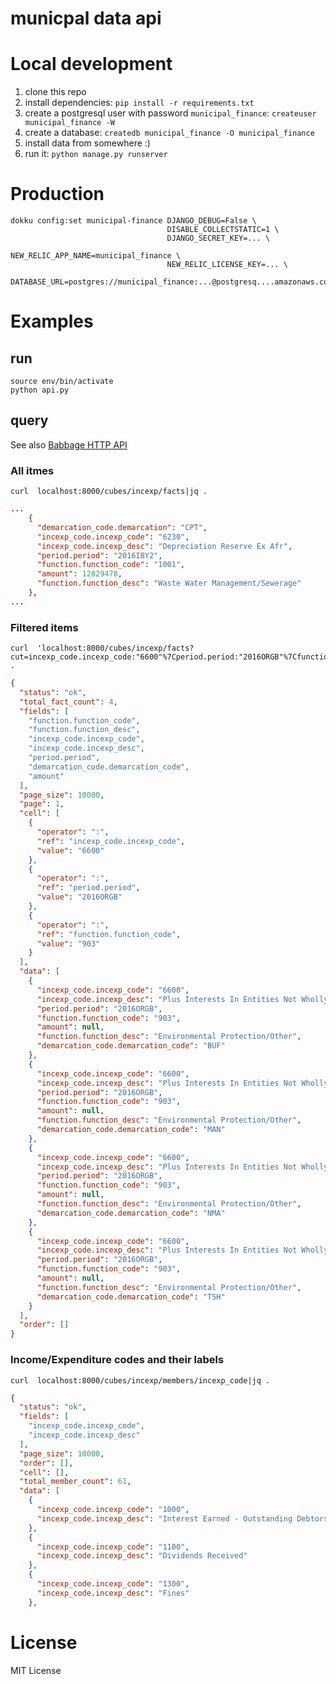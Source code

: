 # municpal data api

# Local development

1. clone this repo
2. install dependencies: ``pip install -r requirements.txt``
3. create a postgresql user with password ``municipal_finance``: ``createuser municipal_finance -W``
4. create a database: ``createdb municipal_finance -O municipal_finance``
5. install data from somewhere :)
6. run it: ``python manage.py runserver``

# Production

```
dokku config:set municipal-finance DJANGO_DEBUG=False \
                                   DISABLE_COLLECTSTATIC=1 \
                                   DJANGO_SECRET_KEY=... \
                                   NEW_RELIC_APP_NAME=municipal_finance \
                                   NEW_RELIC_LICENSE_KEY=... \
                                   DATABASE_URL=postgres://municipal_finance:...@postgresq....amazonaws.com/municipal_finance
```

# Examples

## run

    source env/bin/activate
    python api.py

## query

See also [Babbage HTTP API](https://github.com/openspending/babbage#using-the-http-api)

### All itmes

    curl  localhost:8000/cubes/incexp/facts|jq .


```json
...
    {
      "demarcation_code.demarcation": "CPT",
      "incexp_code.incexp_code": "6230",
      "incexp_code.incexp_desc": "Depreciation Reserve Ex Afr",
      "period.period": "2016IBY2",
      "function.function_code": "1001",
      "amount": 12829478,
      "function.function_desc": "Waste Water Management/Sewerage"
    },
...
```

### Filtered items

    curl  'localhost:8000/cubes/incexp/facts?cut=incexp_code.incexp_code:"6600"%7Cperiod.period:"2016ORGB"%7Cfunction.function_code:"903"'|jq .

```json
{
  "status": "ok",
  "total_fact_count": 4,
  "fields": [
    "function.function_code",
    "function.function_desc",
    "incexp_code.incexp_code",
    "incexp_code.incexp_desc",
    "period.period",
    "demarcation_code.demarcation_code",
    "amount"
  ],
  "page_size": 10000,
  "page": 1,
  "cell": [
    {
      "operator": ":",
      "ref": "incexp_code.incexp_code",
      "value": "6600"
    },
    {
      "operator": ":",
      "ref": "period.period",
      "value": "2016ORGB"
    },
    {
      "operator": ":",
      "ref": "function.function_code",
      "value": "903"
    }
  ],
  "data": [
    {
      "incexp_code.incexp_code": "6600",
      "incexp_code.incexp_desc": "Plus Interests In Entities Not Wholly Owned",
      "period.period": "2016ORGB",
      "function.function_code": "903",
      "amount": null,
      "function.function_desc": "Environmental Protection/Other",
      "demarcation_code.demarcation_code": "BUF"
    },
    {
      "incexp_code.incexp_code": "6600",
      "incexp_code.incexp_desc": "Plus Interests In Entities Not Wholly Owned",
      "period.period": "2016ORGB",
      "function.function_code": "903",
      "amount": null,
      "function.function_desc": "Environmental Protection/Other",
      "demarcation_code.demarcation_code": "MAN"
    },
    {
      "incexp_code.incexp_code": "6600",
      "incexp_code.incexp_desc": "Plus Interests In Entities Not Wholly Owned",
      "period.period": "2016ORGB",
      "function.function_code": "903",
      "amount": null,
      "function.function_desc": "Environmental Protection/Other",
      "demarcation_code.demarcation_code": "NMA"
    },
    {
      "incexp_code.incexp_code": "6600",
      "incexp_code.incexp_desc": "Plus Interests In Entities Not Wholly Owned",
      "period.period": "2016ORGB",
      "function.function_code": "903",
      "amount": null,
      "function.function_desc": "Environmental Protection/Other",
      "demarcation_code.demarcation_code": "TSH"
    }
  ],
  "order": []
}
```

### Income/Expenditure codes and their labels

    curl  localhost:8000/cubes/incexp/members/incexp_code|jq .

```json
{
  "status": "ok",
  "fields": [
    "incexp_code.incexp_code",
    "incexp_code.incexp_desc"
  ],
  "page_size": 10000,
  "order": [],
  "cell": [],
  "total_member_count": 61,
  "data": [
    {
      "incexp_code.incexp_code": "1000",
      "incexp_code.incexp_desc": "Interest Earned - Outstanding Debtors"
    },
    {
      "incexp_code.incexp_code": "1100",
      "incexp_code.incexp_desc": "Dividends Received"
    },
    {
      "incexp_code.incexp_code": "1300",
      "incexp_code.incexp_desc": "Fines"
    },
```

# License

MIT License
